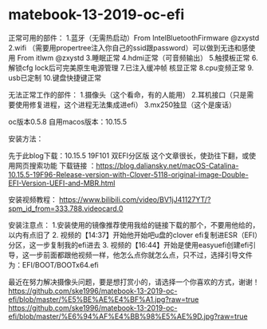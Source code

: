 # matebook-13-2019-oc-efi

正常可用的部件：
1.蓝牙（无需热启动）From IntelBluetoothFirmware @zxystd
2.wifi （需要用propertree注入你自己的ssid跟password）可以做到无违和感使用 From itlwm @zxystd
3.睡眠正常
4.hdmi正常（可音频输出）
5.触摸板正常
6.解锁cfg lock后可完美原生电源管理
7.已注入缓冲帧 核显正常
8.cpu变频正常
9. usb已定制
10.键盘快捷键正常

无法正常工作的部件：
1.摄像头（这个看命，有的人能用）
2.耳机接口（只是需要使用修复进程，这个进程无法集成进efi）
3.mx250独显（这个是废话）

oc版本0.5.8
自用macos版本：10.15.5

安装方法：

先于此blog下载：10.15.5 19F101 双EFI分区版
这个文章很长，使劲往下翻，或使用网页搜索功能
下载链接
：https://blog.daliansky.net/macOS-Catalina-10.15.5-19F96-Release-version-with-Clover-5118-original-image-Double-EFI-Version-UEFI-and-MBR.html

安装视频教程：
https://www.bilibili.com/video/BV1jJ41127YT/?spm_id_from=333.788.videocard.0

安装注意点：
1.安装使用的镜像推荐使用我给的链接下载的那个，不要用他给的，以内有点旧了
2. 视频的【14:37】开始他开始吧u盘的clover efi复制进ESR（EFI）分区，这一步复制我的efi进去
3. 视频的【16:44】开始是使用easyuefi创建efi引导，这一步前面都跟他视频一样，他怎么点你就怎么点，只不过，选择引导文件为：EFI/BOOT/BOOTx64.efi


最近在努力解决摄像头问题，要是想打赏小的，请选择一个你喜欢的方式，谢谢！
https://github.com/ske1996/matebook-13-2019-oc-efi/blob/master/%E5%BE%AE%E4%BF%A1.jpg?raw=true
https://github.com/ske1996/matebook-13-2019-oc-efi/blob/master/%E6%94%AF%E4%BB%98%E5%AE%9D.jpg?raw=true
